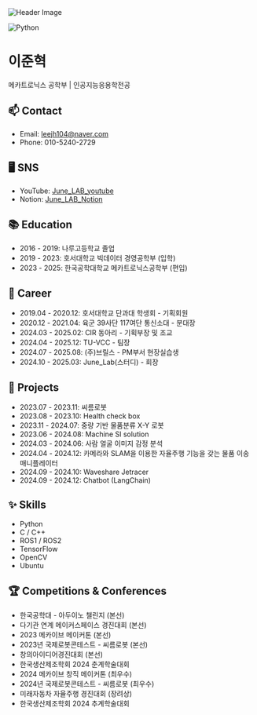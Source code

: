 <!DOCTYPE html>
<html lang="en">

  <img src="https://capsule-render.vercel.app/api?type=transparent&color=auto&height=300&section=header&text=Engineer&desc=Who%20Turns%20Imagination%20into%20Reality&fontSize=90&descSize=50&fontColor=00008B&descAlignY=75" alt="Header Image">

<body>

![Python](https://img.shields.io/badge/python-3670A0?style=for-the-badge&logo=python&logoColor=ffdd54)
  <h1>이준혁</h1>
  <p>메카트로닉스 공학부 | 인공지능응용학전공</p>
  
  <h2>📫 Contact</h2>
  <ul>
    <li>Email: <a href="mailto:leejh104@naver.com">leejh104@naver.com</a></li>
    <li>Phone: 010-5240-2729</li>
  </ul>
  <h2>🖥️ SNS</h2>
  <ul>
    <li>
      YouTube: 
      <a href="https://www.youtube.com/playlist?list=PLPIG_UZvFW1aUdj-fLTnTUKoSGekMSg_L" target="_blank">
        June_LAB_youtube
      </a>
    </li>
    <li>
      Notion: 
      <a href="https://www.notion.so/June_LAB-149b0b46464880fca584f5f5b1a91380?pvs=4" target="_blank">
        June_LAB_Notion
      </a>
    </li>
  </ul>
  
  <h2>📚 Education</h2>
  <ul>
    <li>2016 - 2019: 나루고등학교 졸업</li>
    <li>2019 - 2023: 호서대학교 빅데이터 경영공학부 (입학)</li>
    <li>2023 - 2025: 한국공학대학교 메카트로닉스공학부 (편입)</li>
  </ul>

  <h2>💼 Career</h2>
  <ul>
    <li>2019.04 - 2020.12: 호서대학교 단과대 학생회 - 기획회원</li>
    <li>2020.12 - 2021.04: 육군 39사단 117여단 통신소대 - 분대장</li>
    <li>2024.03 - 2025.02: CIR 동아리 - 기획부장 및 조교</li>
    <li>2024.04 - 2025.12: TU-VCC - 팀장</li>
    <li>2024.07 - 2025.08: (주)브릴스 - PM부서 현장실습생</li>
    <li>2024.10 - 2025.03: June_Lab(스터디) - 회장</li>
  </ul>
  
  <h2>📂 Projects</h2>
  <ul>
    <li>2023.07 - 2023.11: 씨름로봇</li>
    <li>2023.08 - 2023.10: Health check box</li>
    <li>2023.11 - 2024.07: 중량 기반 물품분류 X-Y 로봇</li>
    <li>2023.06 - 2024.08: Machine SI solution</li>
    <li>2024.03 - 2024.06: 사람 얼굴 이미지 감정 분석</li>
    <li>2024.04 - 2024.12: 카메라와 SLAM을 이용한 자율주행 기능을 갖는 물품 이송 매니플레이터</li>
    <li>2024.09 - 2024.10: Waveshare Jetracer</li>
    <li>2024.09 - 2024.12: Chatbot (LangChain)</li>
  </ul>

  <h2>✨ Skills</h2>
  <ul>
    <li>Python</li>
    <li>C / C++</li>
    <li>ROS1 / ROS2</li>
    <li>TensorFlow</li>
    <li>OpenCV</li>
    <li>Ubuntu</li>
  </ul>

  <h2>🏆 Competitions & Conferences</h2>
  <ul>
    <li>한국공학대 - 아두이노 챌린지 (본선)</li>
    <li>다기관 연계 메이커스페이스 경진대회 (본선)</li>
    <li>2023 메카이브 메이커톤 (본선)</li>
    <li>2023년 국제로봇콘테스트 - 씨름로봇 (본선)</li>
    <li>창의아이디어경진대회 (본선)</li>
    <li>한국생산제조학회 2024 춘계학술대회</li>
    <li>2024 메카이브 창직 메이커톤 (최우수)</li>
    <li>2024년 국제로봇콘테스트 - 씨름로봇 (최우수)</li>
    <li>미래자동차 자율주행 경진대회 (장려상)</li>
    <li>한국생산제조학회 2024 추계학술대회</li>
  </ul>

</body>

</html>

